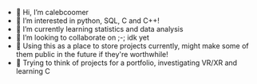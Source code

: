 - 👋 Hi, I’m calebcoomer
- 👀 I’m interested in python, SQL, C and C++!
- 🌱 I’m currently learning statistics and data analysis
- 💞️ I’m looking to collaborate on ;-; idk yet
- 📕 Using this as a place to store projects currently, might make some of them public in the future if they're worthwhile!
- 🤔 Trying to think of projects for a portfolio, investigating VR/XR and learning C
<!---
calebcoomer/calebcoomer is a ✨ special ✨ repository because its `README.md` (this file) appears on your GitHub profile.
You can click the Preview link to take a look at your changes.
--->
